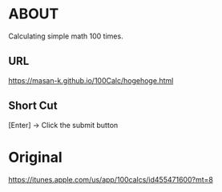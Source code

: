 # ABOUT
Calculating simple math 100 times.

## URL
https://masan-k.github.io/100Calc/hogehoge.html

## Short Cut
[Enter] -> Click the submit button

# Original
https://itunes.apple.com/us/app/100calcs/id455471600?mt=8
